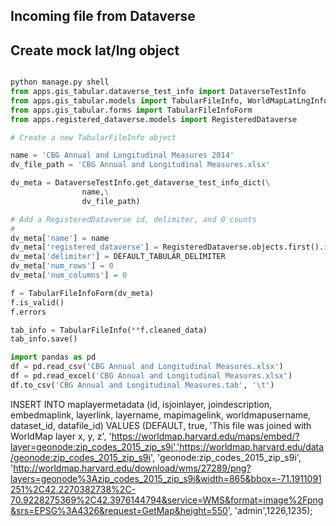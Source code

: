 ##  Incoming file from Dataverse

## Create mock lat/lng object

```python

python manage.py shell
from apps.gis_tabular.dataverse_test_info import DataverseTestInfo
from apps.gis_tabular.models import TabularFileInfo, WorldMapLatLngInfo, DEFAULT_TABULAR_DELIMITER
from apps.gis_tabular.forms import TabularFileInfoForm
from apps.registered_dataverse.models import RegisteredDataverse

# Create a new TabularFileInfo object

name = 'CBG Annual and Longitudinal Measures 2014'
dv_file_path = 'CBG Annual and Longitudinal Measures.xlsx'

dv_meta = DataverseTestInfo.get_dataverse_test_info_dict(\
                name,\
                dv_file_path)

# Add a RegisteredDataverse id, delimiter, and 0 counts
#
dv_meta['name'] = name
dv_meta['registered_dataverse'] = RegisteredDataverse.objects.first().id
dv_meta['delimiter'] = DEFAULT_TABULAR_DELIMITER
dv_meta['num_rows'] = 0
dv_meta['num_columns'] = 0

f = TabularFileInfoForm(dv_meta)
f.is_valid()
f.errors

tab_info = TabularFileInfo(**f.cleaned_data)
tab_info.save()

import pandas as pd
df = pd.read_csv('CBG Annual and Longitudinal Measures.xlsx')
df = pd.read_excel('CBG Annual and Longitudinal Measures.xlsx')
df.to_csv('CBG Annual and Longitudinal Measures.tab', '\t')
```



INSERT INTO maplayermetadata (id, isjoinlayer, joindescription, embedmaplink, layerlink, layername, mapimagelink, worldmapusername, dataset_id, datafile_id)      VALUES (DEFAULT, true, 'This file was joined with WorldMap layer x, y, z',     'https://worldmap.harvard.edu/maps/embed/?layer=geonode:zip_codes_2015_zip_s9i','https://worldmap.harvard.edu/data/geonode:zip_codes_2015_zip_s9i',     'geonode:zip_codes_2015_zip_s9i',     'http://worldmap.harvard.edu/download/wms/27289/png?layers=geonode%3Azip_codes_2015_zip_s9i&width=865&bbox=-71.1911091251%2C42.2270382738%2C-70.9228275369%2C42.3976144794&service=WMS&format=image%2Fpng&srs=EPSG%3A4326&request=GetMap&height=550',     'admin',1226,1235);    
